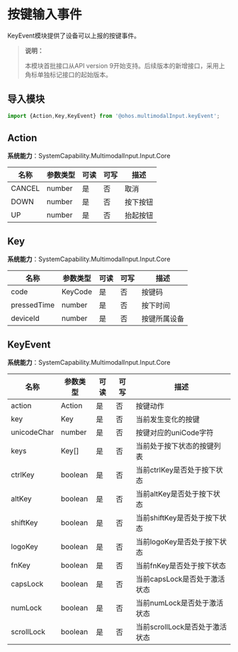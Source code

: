 # 按键输入事件

KeyEvent模块提供了设备可以上报的按键事件。

>  **说明：**
>
> 本模块首批接口从API version 9开始支持。后续版本的新增接口，采用上角标单独标记接口的起始版本。

## 导入模块

```js
import {Action,Key,KeyEvent} from '@ohos.multimodalInput.keyEvent';
```

## Action

**系统能力**：SystemCapability.MultimodalInput.Input.Core

| 名称     | 参数类型   | 可读   | 可写   | 描述   |
| ------ | ------ | ---- | ---- | ---- |
| CANCEL | number | 是    | 否    | 取消   |
| DOWN   | number | 是    | 否    | 按下按钮 |
| UP     | number | 是    | 否    | 抬起按钮 |

## Key

**系统能力**：SystemCapability.MultimodalInput.Input.Core

| 名称          | 参数类型    | 可读   | 可写   | 描述     |
| ----------- | ------- | ---- | ---- | ------ |
| code        | KeyCode | 是    | 否    | 按键码    |
| pressedTime | number  | 是    | 否    | 按下时间   |
| deviceId    | number  | 是    | 否    | 按键所属设备 |

## KeyEvent

**系统能力**：SystemCapability.MultimodalInput.Input.Core

| 名称          | 参数类型    | 可读   | 可写   | 描述                   |
| ----------- | ------- | ---- | ---- | -------------------- |
| action      | Action  | 是    | 否    | 按键动作                 |
| key         | Key     | 是    | 否    | 当前发生变化的按键            |
| unicodeChar | number  | 是    | 否    | 按键对应的uniCode字符       |
| keys        | Key[]   | 是    | 否    | 当前处于按下状态的按键列表        |
| ctrlKey     | boolean | 是    | 否    | 当前ctrlKey是否处于按下状态    |
| altKey      | boolean | 是    | 否    | 当前altKey是否处于按下状态     |
| shiftKey    | boolean | 是    | 否    | 当前shiftKey是否处于按下状态   |
| logoKey     | boolean | 是    | 否    | 当前logoKey是否处于按下状态    |
| fnKey       | boolean | 是    | 否    | 当前fnKey是否处于按下状态      |
| capsLock    | boolean | 是    | 否    | 当前capsLock是否处于激活状态   |
| numLock     | boolean | 是    | 否    | 当前numLock是否处于激活状态    |
| scrollLock  | boolean | 是    | 否    | 当前scrollLock是否处于激活状态 |